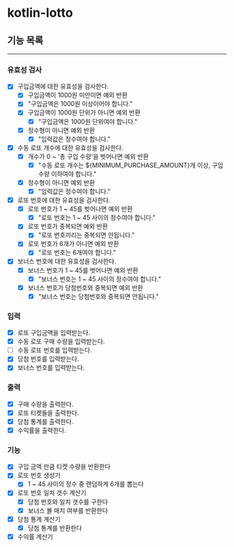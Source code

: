# kotlin-lotto

## 기능 목록
---

### 유효성 검사

- [x] 구입금액에 대한 유효성을 검사한다.
    - [x] 구입금액이 1000원 미만이면 예외 반환
    - [x] "구입금액은 1000원 이상이어야 합니다."
    - [x] 구입금액이 1000원 단위가 아니면 예외 반환
        - [x] "구입금액은 1000원 단위여야 합니다."
    - [x] 정수형이 아니면 예외 반환
        - [x] "입력값은 정수여야 합니다."

- [x] 수동 로또 개수에 대한 유효성을 검사한다.
    - [x] 개수가 0 ~ '총 구입 수량'을 벗어나면 예외 반환
        - [x] "수동 로또 개수는 ${MINIMUM_PURCHASE_AMOUNT}개 이상, 구입 수량 이하여야 합니다."
    - [x] 정수형이 아니면 예외 반환
        - [x] "입력값은 정수여야 합니다."

- [x] 로또 번호에 대한 유효성을 검사한다.
    - [x] 로또 번호가 1 ~ 45를 벗어나면 예외 반환
        - [x] "로또 번호는 1 ~ 45 사이의 정수여야 합니다."
    - [x] 로또 번호가 중복되면 예외 반환
        - [x] "로또 번호끼리는 중복되면 안됩니다."
    - [x] 로또 번호가 6개가 아니면 예외 반환
        - [x] "로또 번호는 6개여야 합니다."

- [x] 보너스 번호에 대한 유효성을 검사한다.
    - [x] 보너스 번호가 1 ~ 45를 벗어나면 예외 반환
        - [x] "보너스 번호는 1 ~ 45 사이의 정수여야 합니다."
    - [x] 보너스 번호가 당첨번호와 중복되면 예외 반환
        - [x] "보너스 번호는 당첨번호와 중복되면 안됩니다."

### 입력

- [x] 로또 구입금액을 입력받는다.
- [x] 수동 로또 구매 수량을 입력받는다.
- [ ] 수동 로또 번호를 입력받는다.
- [x] 당첨 번호를 입력받는다.
- [x] 보너스 번호를 입력받는다.

### 출력

- [x] 구매 수량을 출력한다.
- [x] 로또 티켓들을 출력한다.
- [x] 당첨 통계를 출력한다.
- [x] 수익률을 출력한다.

### 기능

- [x] 구입 금액 만큼 티켓 수량을 반환한다
- [x] 로또 번호 생성기
    - [x] 1 ~ 45 사이의 정수 중 랜덤하게 6개를 뽑는다
- [x] 로또 번호 일치 갯수 계산기
    - [x] 당첨 번호와 일치 갯수를 구한다
    - [x] 보너스 볼 매치 여부를 반환한다
- [x] 당첨 통계 계산기
    - [x] 당첨 통계를 반환한다
- [x] 수익률 계산기
